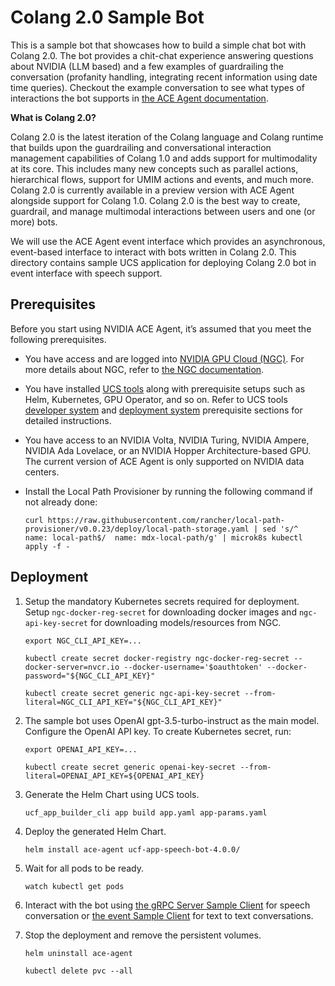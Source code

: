 # Colang 2.0 Sample Bot
This is a sample bot that showcases how to build a simple chat bot with Colang 2.0. The bot provides a chit-chat experience answering questions about NVIDIA (LLM based) and a few examples of guardrailing the conversation (profanity handling, integrating recent information using date time queries). Checkout the example conversation to see what types of interactions the bot supports in [the ACE Agent documentation](https://docs.nvidia.com/ace/latest/modules/ace_agent/sample-bots/colang-bot.html).

**What is Colang 2.0?**

Colang 2.0 is the latest iteration of the Colang language and Colang runtime that builds upon the guardrailing and conversational interaction management capabilities of Colang 1.0 and adds support for multimodality at its core. This includes many new concepts such as parallel actions, hierarchical flows, support for UMIM actions and events, and much more. Colang 2.0 is currently available in a preview version with ACE Agent alongside support for Colang 1.0. Colang 2.0 is the best way to create, guardrail, and manage multimodal interactions between users and one (or more) bots.

We will use the ACE Agent event interface which provides an asynchronous, event-based interface to interact with bots written in Colang 2.0. This directory contains sample UCS application for deploying Colang 2.0 bot in event interface with speech support.

## Prerequisites
Before you start using NVIDIA ACE Agent, it’s assumed that you meet the following prerequisites. 
- You have access and are logged into [NVIDIA GPU Cloud (NGC)](https://ngc.nvidia.com/). For more details about NGC, refer to [the NGC documentation](https://docs.nvidia.com/ngc/index.html).
- You have installed [UCS tools](https://docs.nvidia.com/ace/latest/modules/docs/docs/text/UCS_Introduction.html) along with prerequisite setups such as Helm, Kubernetes, GPU Operator, and so on. Refer to UCS tools [developer system](https://docs.nvidia.com/ace/latest/modules/docs/docs/text/UCS_Requirements.html) and [deployment system](https://docs.nvidia.com/ace/latest/modules/docs/docs/text/UCS_Prerequisites.html) prerequisite sections for detailed instructions. 
- You have access to an NVIDIA Volta, NVIDIA Turing, NVIDIA Ampere, NVIDIA Ada Lovelace, or an NVIDIA Hopper Architecture-based GPU. The current version of ACE Agent is only supported on NVIDIA data centers.
- Install the Local Path Provisioner by running the following command if not already done:

    ```
    curl https://raw.githubusercontent.com/rancher/local-path-provisioner/v0.0.23/deploy/local-path-storage.yaml | sed 's/^  name: local-path$/  name: mdx-local-path/g' | microk8s kubectl apply -f -
    ```

## Deployment

1. Setup the mandatory Kubernetes secrets required for deployment. Setup `ngc-docker-reg-secret` for downloading docker images and `ngc-api-key-secret` for downloading models/resources from NGC. 

    ```
    export NGC_CLI_API_KEY=...

    kubectl create secret docker-registry ngc-docker-reg-secret --docker-server=nvcr.io --docker-username='$oauthtoken' --docker-password="${NGC_CLI_API_KEY}"

    kubectl create secret generic ngc-api-key-secret --from-literal=NGC_CLI_API_KEY="${NGC_CLI_API_KEY}"
    ```

2. The sample bot uses OpenAI gpt-3.5-turbo-instruct as the main model. Configure the OpenAI API key. To create Kubernetes secret, run:

    ```
    export OPENAI_API_KEY=...

    kubectl create secret generic openai-key-secret --from-literal=OPENAI_API_KEY=${OPENAI_API_KEY}
    ``` 
3. Generate the Helm Chart using UCS tools.
    ```
    ucf_app_builder_cli app build app.yaml app-params.yaml
    ```

4. Deploy the generated Helm Chart.
    ```
    helm install ace-agent ucf-app-speech-bot-4.0.0/
    ```

5. Wait for all pods to be ready.
    ```
    watch kubectl get pods
    ```

6. Interact with the bot using [the gRPC Server Sample Client](https://docs.nvidia.com/ace/latest/modules/ace_agent/deployment/sample-clients.html#grpc-server-sample-client) for speech conversation or [the event Sample Client](https://docs.nvidia.com/ace/latest/modules/ace_agent/deployment/sample-clients.html#event-sample-client) for text to text conversations.


7. Stop the deployment and remove the persistent volumes.
    ```
    helm uninstall ace-agent

    kubectl delete pvc --all
    ```